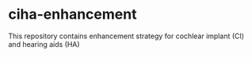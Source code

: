 # ciha-enhancement
This repository contains enhancement strategy for cochlear implant (CI) and hearing aids (HA)  
